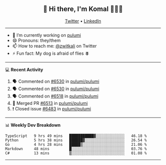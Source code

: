 <h2 align="center"> 👋 Hi there, I'm Komal 🧑🏾‍💻 </h2>
<p align="center">
    <a href="https://twitter.com/zwitkali">Twitter</a> •
    <a href="https://www.linkedin.com/in/komal-ali/">LinkedIn</a>
</p>

--------

- 🔭 I’m currently working on [pulumi](https://github.com/pulumi/pulumi)
- 😄 Pronouns: they/them
- 📫 How to reach me: [@zwitkali](https://twitter.com/zwitkali) on Twitter
- ⚡ Fun fact: My dog is afraid of flies 🪰

--------
💻 **Recent Activity**

<!--START_SECTION:activity-->
1. 🗣 Commented on [#6530](https://github.com/pulumi/pulumi/issues/6530) in [pulumi/pulumi](https://github.com/pulumi/pulumi)
2. 🗣 Commented on [#6530](https://github.com/pulumi/pulumi/issues/6530) in [pulumi/pulumi](https://github.com/pulumi/pulumi)
3. 🗣 Commented on [#6518](https://github.com/pulumi/pulumi/issues/6518) in [pulumi/pulumi](https://github.com/pulumi/pulumi)
4. 🎉 Merged PR [#6513](https://github.com/pulumi/pulumi/pull/6513) in [pulumi/pulumi](https://github.com/pulumi/pulumi)
5. ❗️ Closed issue [#6483](https://github.com/pulumi/pulumi/issues/6483) in [pulumi/pulumi](https://github.com/pulumi/pulumi)
<!--END_SECTION:activity-->

--------

📊 **Weekly Dev Breakdown**
<!--START_SECTION:waka-->
```text
TypeScript   9 hrs 49 mins   ███████████▓░░░░░░░░░░░░░   46.18 % 
Python       5 hrs 38 mins   ██████▓░░░░░░░░░░░░░░░░░░   26.54 % 
Go           4 hrs 28 mins   █████▒░░░░░░░░░░░░░░░░░░░   21.06 % 
Markdown     48 mins         █░░░░░░░░░░░░░░░░░░░░░░░░   03.76 % 
C#           13 mins         ▒░░░░░░░░░░░░░░░░░░░░░░░░   01.08 % 
```
<!--END_SECTION:waka-->

--------